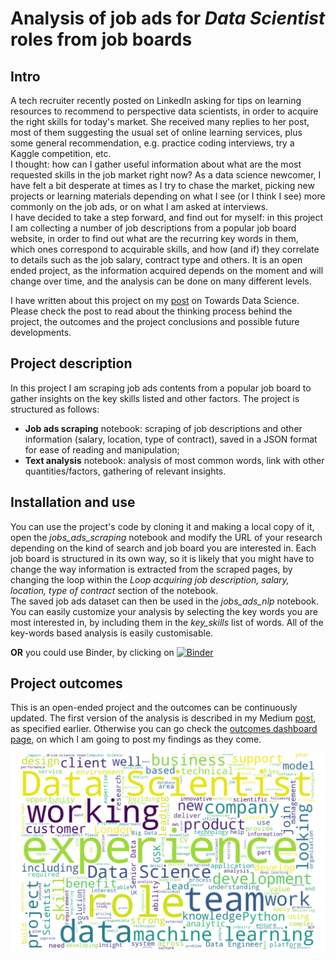 # Analysis of job ads for _Data Scientist_ roles from job boards
## Intro
A tech recruiter recently posted on LinkedIn asking for tips on learning resources to recommend to perspective data scientists, in order to acquire the right skills for today's market. She received many replies to her post, most of them suggesting the usual set of online learning services, plus some general recommendation, e.g. practice coding interviews,  try a Kaggle competition, etc.  
I thought: how can I gather useful information about what are the most requested skills in the job market right now? As a data science newcomer, I have felt a bit desperate at times as I try to chase the market, picking new projects or learning materials depending on what I see (or I think I see) more commonly on the job ads, or on what I am asked at interviews.  
I have decided to take a step forward, and find out for myself: in this project I am collecting a number of job descriptions from a popular job board website, in order to find out what are the recurring key words in them, which ones correspond to acquirable skills, and how (and if) they correlate to details such as the job salary, contract type and others.
It is an open ended project, as the information acquired depends on the moment and will change over time, and the analysis can be done on many different levels.

I have written about this project on my [post](https://towardsdatascience.com/how-to-identify-the-most-requested-skills-on-the-data-science-job-market-with-data-science-726845ca9638) on Towards Data Science. Please check the post to read about the thinking process behind the project, the outcomes and the project conclusions and possible future developments.

## Project description
In this project I am scraping job ads contents from a popular job board to gather insights on the key skills listed and other factors. The project is structured as follows:

- **Job ads scraping** notebook: scraping of job descriptions and other information (salary, location, type of contract), saved in a JSON format for ease of reading and manipulation;
- **Text analysis** notebook: analysis of most common words, link with other quantities/factors, gathering of relevant insights.

## Installation and use
You can use the project's code by cloning it and making a local copy of it, open the _jobs_ads_scraping_ notebook and modify the URL of your research depending on the kind of search and job board you are interested in. Each job board is structured in its own way, so it is likely that you might have to change the way information is extracted from the scraped pages, by changing the loop within the _Loop acquiring job description, salary, location, type of contract_ section of the notebook.  
The saved job ads dataset can then be used in the _jobs_ads_nlp_ notebook. You can easily customize your analysis by selecting the key words you are most interested in, by including them in the _key_skills_ list of words. 
All of the key-words based analysis is easily customisable.

**OR** you could use Binder, by clicking on [![Binder](https://mybinder.org/badge_logo.svg)](https://mybinder.org/v2/gh/RaffaToSpace/Job_ads_scraping_nlp/master)

## Project outcomes
This is an open-ended project and the outcomes can be continuously updated. The first version of the analysis is described in my Medium [post](https://towardsdatascience.com/how-to-identify-the-most-requested-skills-on-the-data-science-job-market-with-data-science-726845ca9638), as specified earlier. Otherwise you can go check the [outcomes dashboard page](https://github.com/RaffaToSpace/Job_ads_scraping_nlp/blob/master/outcomes_dashboard.md), on which I am going to post my findings as they come.

![wordcloud][wordcloud]

[wordcloud]: https://github.com/RaffaToSpace/Job_ads_scraping_nlp/blob/master/data/white_wordcloud4.png "Word Cloud"

